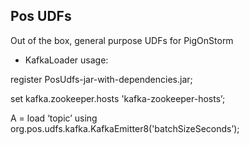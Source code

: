 Pos UDFs
----------------
Out of the box, general purpose UDFs for PigOnStorm

- KafkaLoader usage:

register PosUdfs-jar-with-dependencies.jar;

set kafka.zookeeper.hosts 'kafka-zookeeper-hosts’;

A = load ‘topic’ using org.pos.udfs.kafka.KafkaEmitter8('batchSizeSeconds’);

